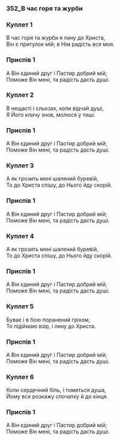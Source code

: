### 352_В час горя та журби
### Куплет 1
В час горя та журби я лину до Христа, <br/>Він є притулок мій; в Нім радість вся моя.
### Приспів 1
А Він єдиний друг і Пастир добрий мій; <br/>Поможе Він мені, та радість дасть душі.
### Куплет 2
В нещасті і сльозах, коли відчай душі, <br/>Я Його кличу знов, молюся у тиші.
### Приспів 1
А Він єдиний друг і Пастир добрий мій; <br/>Поможе Він мені, та радість дасть душі.
### Куплет 3
А як грозить мені шалений буревій, <br/>То до Христа спішу, до Нього йду скорій.
### Приспів 1
А Він єдиний друг і Пастир добрий мій; <br/>Поможе Він мені, та радість дасть душі.
### Куплет 4
А як грозить мені шалений буревій, <br/>То до Христа спішу, до Нього йду скорій.
### Приспів 1
А Він єдиний друг і Пастир добрий мій; <br/>Поможе Він мені, та радість дасть душі.
### Куплет 5
Буває і в бою поранений гріхом, <br/>То підіймаю взір, і лину до Христа.
### Приспів 1
А Він єдиний друг і Пастир добрий мій; <br/>Поможе Він мені, та радість дасть душі.
### Куплет 6
Коли сердечний біль, і томиться душа, <br/>Йому все розкажу спочатку й до кінця.
### Приспів 1
А Він єдиний друг і Пастир добрий мій; <br/>Поможе Він мені, та радість дасть душі.
